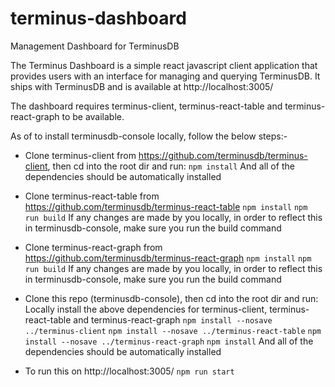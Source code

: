 # terminus-dashboard

Management Dashboard for TerminusDB

The Terminus Dashboard is a simple react javascript client application that provides users with an interface for managing and querying TerminusDB. It ships with TerminusDB and is available at http://localhost:3005/

The dashboard requires terminus-client, terminus-react-table and terminus-react-graph to be available.

As of to install terminusdb-console locally, follow the below steps:-

* Clone terminus-client from https://github.com/terminusdb/terminus-client, then cd into the root dir and run: 
`npm install`
And all of the dependencies should be automatically installed

* Clone terminus-react-table from https://github.com/terminusdb/terminus-react-table
`npm install`
`npm run build`
If any changes are made by you locally, in order to reflect this in terminusdb-console, make sure you run the build command

* Clone terminus-react-graph from https://github.com/terminusdb/terminus-react-graph
`npm install`
`npm run build`
If any changes are made by you locally, in order to reflect this in terminusdb-console, make sure you run the build command

* Clone this repo (terminusdb-console), then cd into the root dir and run: 
    Locally install the above dependencies for terminus-client, terminus-react-table and terminus-react-graph
    `npm install --nosave ../terminus-client`
    `npm install --nosave ../terminus-react-table`
    `npm install --nosave ../terminus-react-graph`
    `npm install`
And all of the dependencies should be automatically installed

* To run this on http://localhost:3005/
`npm run start`
